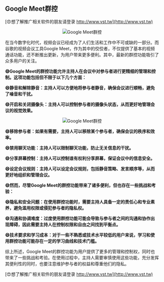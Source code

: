 ## **Google Meet群控**

[😍想了解推广相关软件的朋友请登录 http://www.vst.tw](http://www.vst.tw)

 <center><img src="https://vst.tw/MP4/tuiguang/png/1.png" alt="Google Meet群控"></center>

在当今数字化时代，视频会议已经成为了人们生活和工作中不可或缺的一部分。而谷歌的视频会议工具Google Meet，作为其中的佼佼者，不仅提供了基本的视频通话功能，还不断推出更新，为用户带来更多便利。其中，最新的群控功能吸引了众多用户的关注。

**😄Google Meet的群控功能允许主持人在会议中对参与者进行更精细的管理和控制。这项功能包括但不限于以下几个方面：**

**😄静音和解除静音：主持人可以方便地将参与者静音，确保会议进行顺畅，避免了噪音和干扰。**

**😄开启和关闭摄像头：主持人可以控制参与者的摄像头状态，从而更好地管理会议的视觉效果。**

 <center><img src="https://vst.tw/MP4/tuiguang/png/6.png" alt="Google Meet群控"></center>

**😄移除参与者：如果有需要，主持人可以移除某个参与者，确保会议的秩序和效率。**

**😄禁用聊天功能：主持人可以限制聊天功能，防止无关信息的干扰。**

**😄分享屏幕控制：主持人可以控制谁有权利分享屏幕，保证会议中的信息安全。**

**😄设定会议规则：主持人可以设定会议规则，包括静音策略、发言顺序等，从而更好地组织和管理会议。**

**😄然而，尽管Google Meet的群控功能带来了诸多便利，但也存在一些挑战和考验：**

**😄隐私和安全问题：在使用群控功能时，需要主持人具备一定的责任心和专业素养，避免滥用权限或侵犯参与者的隐私权。**

**😄沟通和协调难度：过度使用群控功能可能会导致与参与者之间的沟通和协作出现障碍，因此需要主持人在控制权限和自由之间找到平衡点。**

**😄技术要求和学习成本：对于一些不熟悉或技术水平较低的用户来说，学习和使用群控功能可能存在一定的学习曲线和技术门槛。**

综上所述，Google Meet的群控功能为用户提供了更多的管理和控制权，同时也带来了一些挑战和考验。在使用过程中，主持人需要审慎使用这些功能，充分发挥其便利性的同时，也要注意维护参与者的权益和尊重他们的隐私。

[😍想了解推广相关软件的朋友请登录 http://www.vst.tw](http://www.vst.tw)



